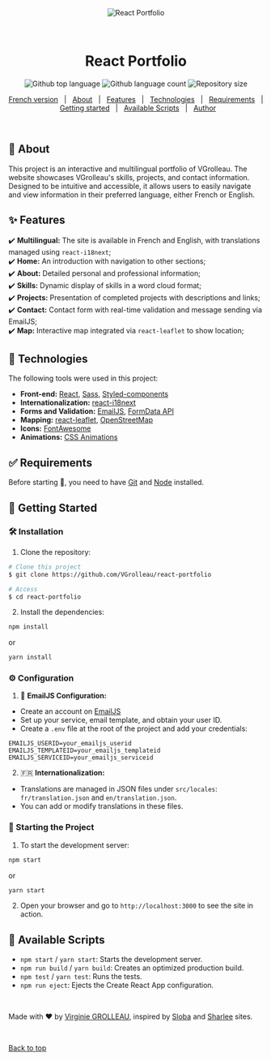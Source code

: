 <div align="center" id="top"> 
  <img src="./.github/app.gif" alt="React Portfolio" />

&#xa0;

  <!-- <a href="https://virginiegrolleau.com">Site</a> -->
</div>

<h1 align="center">React Portfolio</h1>

<p align="center">
  <img alt="Github top language" src="https://img.shields.io/github/languages/top/VGrolleau/react-portfolio?label=JavaScript&color=56BEB8">

  <img alt="Github language count" src="https://img.shields.io/github/languages/count/VGrolleau/react-portfolio?label=Languages&color=56BEB8">

  <img alt="Repository size" src="https://img.shields.io/github/repo-size/VGrolleau/react-portfolio?label=Repo%20Size&color=56BEB8">

  <!-- <img alt="License" src="https://img.shields.io/github/license/VGrolleau/react-portfolio?color=56BEB8"> -->

  <!-- <img alt="Github issues" src="https://img.shields.io/github/issues/VGrolleau/react-portfolio?color=56BEB8" /> -->

  <!-- <img alt="Github forks" src="https://img.shields.io/github/forks/VGrolleau/react-portfolio?color=56BEB8" /> -->

  <!-- <img alt="Github stars" src="https://img.shields.io/github/stars/VGrolleau/react-portfolio?color=56BEB8" /> -->
</p>

<!-- Status -->

<!-- <h4 align="center">
	🚧  React Portfolio 🚀 Under construction...  🚧
</h4>

<hr> -->

<p align="center">
  <a href="./README_FR.md">French version</a> &#xa0; | &#xa0;
  <a href="#dart-about">About</a> &#xa0; | &#xa0;
  <a href="#sparkles-features">Features</a> &#xa0; | &#xa0;
  <a href="#rocket-technologies">Technologies</a> &#xa0; | &#xa0;
  <a href="#white_check_mark-requirements">Requirements</a> &#xa0; | &#xa0;
  <a href="#checkered_flag-getting-started">Getting started</a> &#xa0; | &#xa0;
  <a href="#pushpin-available-scripts">Available Scripts</a> &#xa0; | &#xa0;
  <!-- <a href="#memo-license">License</a> &#xa0; | &#xa0; -->
  <a href="https://github.com/VGrolleau" target="_blank">Author</a>
</p>

<br>

## :dart: About

This project is an interactive and multilingual portfolio of VGrolleau. The website showcases VGrolleau's skills, projects, and contact information. Designed to be intuitive and accessible, it allows users to easily navigate and view information in their preferred language, either French or English.

## :sparkles: Features

:heavy_check_mark: **Multilingual:** The site is available in French and English, with translations managed using `react-i18next`;\
:heavy_check_mark: **Home:** An introduction with navigation to other sections;\
:heavy_check_mark: **About:** Detailed personal and professional information;\
:heavy_check_mark: **Skills:** Dynamic display of skills in a word cloud format;\
:heavy_check_mark: **Projects:** Presentation of completed projects with descriptions and links;\
:heavy_check_mark: **Contact:** Contact form with real-time validation and message sending via EmailJS;\
:heavy_check_mark: **Map:** Interactive map integrated via `react-leaflet` to show location;

## :rocket: Technologies

The following tools were used in this project:

-   **Front-end:** [React](https://react.dev/), [Sass](https://sass-lang.com/), [Styled-components](https://styled-components.com/)
-   **Internationalization:** [react-i18next](https://react.i18next.com/)
-   **Forms and Validation:** [EmailJS](https://www.emailjs.com/), [FormData API](https://developer.mozilla.org/en-US/docs/Web/API/FormData)
-   **Mapping:** [react-leaflet](https://react-leaflet.js.org/), [OpenStreetMap](https://www.openstreetmap.org/#map=6/46.449/2.210)
-   **Icons:** [FontAwesome](https://fontawesome.com/)
-   **Animations:** [CSS Animations](https://developer.mozilla.org/en-US/docs/Web/CSS/CSS_animations/Using_CSS_animations)

## :white_check_mark: Requirements

Before starting :checkered_flag:, you need to have [Git](https://git-scm.com) and [Node](https://nodejs.org/en/) installed.

## :checkered_flag: Getting Started

### :hammer_and_wrench: Installation

1.  Clone the repository:

```bash
# Clone this project
$ git clone https://github.com/VGrolleau/react-portfolio

# Access
$ cd react-portfolio
```

2.  Install the dependencies:

```bash
npm install
```

or

```bash
yarn install
```

### :gear: Configuration

1.  :email: **EmailJS Configuration:**

-   Create an account on [EmailJS](https://www.emailjs.com/)
-   Set up your service, email template, and obtain your user ID.
-   Create a `.env` file at the root of the project and add your credentials:

```env
EMAILJS_USERID=your_emailjs_userid
EMAILJS_TEMPLATEID=your_emailjs_templateid
EMAILJS_SERVICEID=your_emailjs_serviceid
```

2. :fr: **Internationalization:**

-   Translations are managed in JSON files under `src/locales`: `fr/translation.json` and `en/translation.json`.
-   You can add or modify translations in these files.

### :tada: Starting the Project

1.  To start the development server:

```bash
npm start
```

or

```bash
yarn start
```

2.  Open your browser and go to `http://localhost:3000` to see the site in action.

## :pushpin: Available Scripts

-   `npm start` / `yarn start`: Starts the development server.
-   `npm run build` / `yarn build`: Creates an optimized production build.
-   `npm test` / `yarn test`: Runs the tests.
-   `npm run eject`: Ejects the Create React App configuration.

<!-- ## :memo: License

This project is under license from MIT. For more details, see the [LICENSE](LICENSE.md) file. -->

<br>

Made with :heart: by <a href="https://github.com/VGrolleau" target="_blank">Virginie GROLLEAU</a>, inspired by <a href="https://bobangajicsm.github.io/portfolio/index.html" target="_blank">Sloba</a> and <a href="https://itssharl.ee" target="_blank">Sharlee</a> sites.

<br>

<a href="#top">Back to top</a>
